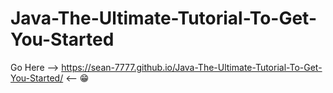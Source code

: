# Java-The-Ultimate-Tutorial-To-Get-You-Started
Go Here --> https://sean-7777.github.io/Java-The-Ultimate-Tutorial-To-Get-You-Started/ <-- :grin:
